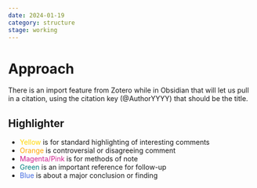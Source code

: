 ```yaml
---
date: 2024-01-19
category: structure
stage: working
---
```


# Approach

There is an import feature from Zotero while in Obsidian that will let us pull in a citation, using the citation key (@AuthorYYYY) that should be the title.

## Highlighter

- <font color='gold'>Yellow</font> is for standard highlighting of interesting comments
- <font color='orange'>Orange</font> is controversial or disagreeing comment
- <font color='violetred'>Magenta/Pink</font> is for methods of note
- <font color='teal'>Green</font> is an important reference for follow-up
- <font color='royalblue'>Blue</font> is about a major conclusion or finding
